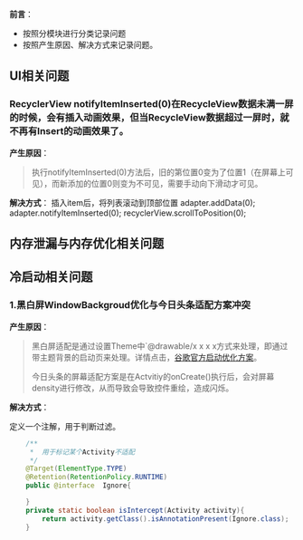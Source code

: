 
**前言**：

- 按照分模块进行分类记录问题
- 按照产生原因、解决方式来记录问题。

## **UI相关问题**
### **RecyclerView notifyItemInserted(0)在RecycleView数据未满一屏的时候，会有插入动画效果，但当RecycleView数据超过一屏时，就不再有Insert的动画效果了。**

**产生原因**：
>执行notifyItemInserted(0)方法后，旧的第位置0变为了位置1（在屏幕上可见），而新添加的位置0则变为不可见，需要手动向下滑动才可见。

**解决方式**：
插入item后，将列表滚动到顶部位置
adapter.addData(0);
adapter.notifyItemInserted(0);
recyclerView.scrollToPosition(0);


## **内存泄漏与内存优化相关问题**





## **冷启动相关问题**

### **1.黑白屏WindowBackgroud优化与今日头条适配方案冲突**

**产生原因**：

>黑白屏适配是通过设置Theme中`<item name="android:windowBackground">@drawable/x x x x</item>方式来处理，即通过带主题背景的启动页来处理。详情点击，[谷歌官方启动优化方案](https://developer.android.com/topic/performance/vitals/launch-time)。
>
>今日头条的屏幕适配方案是在Actvitiy的onCreate()执行后，会对屏幕density进行修改，从而导致会导致控件重绘，造成闪烁。

**解决方式**：

定义一个注解，用于判断过滤。

```java
    /**
     *  用于标记某个Activity不适配
     */
    @Target(ElementType.TYPE)
    @Retention(RetentionPolicy.RUNTIME)
    public @interface  Ignore{

    }
    private static boolean isIntercept(Activity activity){
        return activity.getClass().isAnnotationPresent(Ignore.class);
    }
```


